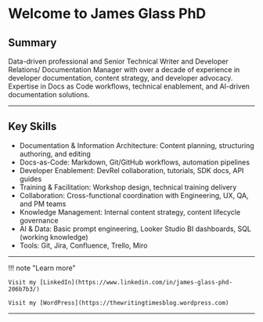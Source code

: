 # Welcome to James Glass PhD

## Summary
Data-driven professional and Senior Technical Writer and Developer Relations/ Documentation Manager with over a decade of experience in developer documentation, content strategy, and developer advocacy. Expertise in Docs as Code workflows, technical enablement, and AI-driven documentation solutions.

---

## Key Skills
- Documentation & Information Architecture: Content planning, structuring authoring, and editing
- Docs-as-Code: Markdown, Git/GitHub workflows, automation pipelines
- Developer Enablement: DevRel collaboration, tutorials, SDK docs, API guides
- Training & Facilitation: Workshop design, technical training delivery
- Collaboration: Cross-functional coordination with Engineering, UX, QA, and PM teams
- Knowledge Management: Internal content strategy, content lifecycle governance
- AI & Data: Basic prompt engineering, Looker Studio BI dashboards, SQL (working knowledge)
- Tools: Git, Jira, Confluence, Trello, Miro



---

!!! note "Learn more"

    Visit my [LinkedIn](https://www.linkedin.com/in/james-glass-phd-206b7b3/)
    
    Visit my [WordPress](https://thewritingtimesblog.wordpress.com)
---





